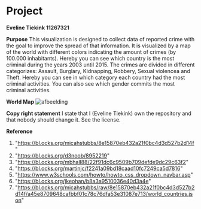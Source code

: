 # Project

__Eveline Tiekink		11267321__

**Purpose**
This visualization is designed to collect data of reported crime with the goal to improve the spread of that information. It is visualized by a map of the world with different colors indicating the amount of crimes (by 100.000 inhabitants). Hereby you can see which country is the most criminal during the years 2003 until 2015. 
The crimes are divided in different categorizes: Assault, Burglary, Kidnapping, Robbery, Sexual violencea and Theft. Hereby you can see in which category each country had the most criminal activities. You can also see which gender commits the most criminal activities.

**World Map**
![afbeelding](https://user-images.githubusercontent.com/43990565/52001779-8bd7b080-24c0-11e9-991f-d7bc7575164e.png)

**Copy right statement**
I state that I (Eveline Tiekink) own the repository and that nobody should change it. See the license.

**Reference**

  1. "https://bl.ocks.org/micahstubbs/8e15870eb432a21f0bc4d3d527b2d14f"
  2. "https://bl.ocks.org/d3noob/8952219"
  3. "https://bl.ocks.org/mbhall88/22f91dc6c9509b709defde9dc29c63f2"
  4. "https://bl.ocks.org/martinjc/f2241a09bd18caad10fc7249ca5d7816"
  5. "https://www.w3schools.com/howto/howto_css_dropdown_navbar.asp"
  6. "https://bl.ocks.org/jkeohan/b8a3a9510036e40d3a4e"
  7. "https://bl.ocks.org/micahstubbs/raw/8e15870eb432a21f0bc4d3d527b2d14f/a45e8709648cafbbf01c78c76dfa53e31087e713/world_countries.json"
